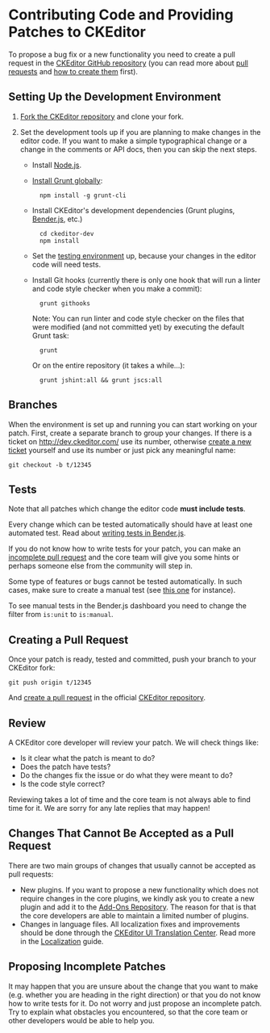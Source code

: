 <!--
Copyright (c) 2003-2015, CKSource - Frederico Knabben. All rights reserved.
For licensing, see LICENSE.md.
-->

# Contributing Code and Providing Patches to CKEditor

To propose a bug fix or a new functionality you need to create a pull request in the [CKEditor GitHub repository](https://github.com/ckeditor/ckeditor-dev) (you can read more about [pull requests](https://help.github.com/articles/using-pull-requests/) and [how to create them](https://help.github.com/articles/creating-a-pull-request/) first).

## Setting Up the Development Environment

1. [Fork the CKEditor repository](https://help.github.com/articles/fork-a-repo/) and clone your fork.
1. Set the development tools up if you are planning to make changes in the editor code. If you want to make a simple typographical change or a change in the comments or API docs, then you can skip the next steps.

	* Install [Node.js](https://nodejs.org/).
	* [Install Grunt globally](http://gruntjs.com/getting-started):

			npm install -g grunt-cli

	* Install CKEditor's development dependencies (Grunt plugins, [Bender.js](#!/guide/dev_tests), etc.)

			cd ckeditor-dev
			npm install

	* Set the [testing environment](#!/guide/dev_tests) up, because your changes in the editor code will need tests.
	* Install Git hooks (currently there is only one hook that will run a linter and code style checker when you make a commit):

			grunt githooks

		Note: You can run linter and code style checker on the files that were modified (and not committed yet) by executing the default Grunt task:

			grunt

		Or on the entire repository (it takes a while...):

			grunt jshint:all && grunt jscs:all

## Branches

When the environment is set up and running you can start working on your patch. First, create a separate branch to group your changes. If there is a ticket on http://dev.ckeditor.com/ use its number, otherwise [create a new ticket](#!/guide/dev_issues_tracker) yourself and use its number or just pick any meaningful name:

	git checkout -b t/12345

## Tests

Note that all patches which change the editor code **must include tests**.

Every change which can be tested automatically should have at least one automated test. Read about [writing tests in Bender.js](#!/guide/dev_tests-section-creating-your-own-test).

<p class="tip">
	If you do not know how to write tests for your patch, you can make an <a href="#!/guide/dev_contributing-section-proposing-incomplete-patches">incomplete pull request</a> and the core team will give you some hints or perhaps someone else from the community will step in.
</p>

Some type of features or bugs cannot be tested automatically. In such cases, make sure to create a manual test (see [this one](https://github.com/ckeditor/ckeditor-dev/tree/master/tests/tickets/12735) for instance).

<p class="tip">
	To see manual tests in the Bender.js dashboard you need to change the filter from <code>is:unit</code> to <code>is:manual</code>.
</p>

## Creating a Pull Request

Once your patch is ready, tested and committed, push your branch to your CKEditor fork:

	git push origin t/12345

And [create a pull request](https://help.github.com/articles/creating-a-pull-request/) in the official [CKEditor repository](https://github.com/ckeditor/ckeditor-dev).

## Review

A CKEditor core developer will review your patch. We will check things like:

* Is it clear what the patch is meant to do?
* Does the patch have tests?
* Do the changes fix the issue or do what they were meant to do?
* Is the code style correct?

Reviewing takes a lot of time and the core team is not always able to find time for it. We are sorry for any late replies that may happen!

## Changes That Cannot Be Accepted as a Pull Request

There are two main groups of changes that usually cannot be accepted as pull requests:

* New plugins. If you want to propose a new functionality which does not require changes in the core plugins, we kindly ask you to create a new plugin and add it to the [Add-Ons Repository](http://ckeditor.com/addons/plugins). The reason for that is that the core developers are able to maintain a limited number of plugins.
* Changes in language files. All localization fixes and improvements should be done through the [CKEditor UI Translation Center](https://www.transifex.net/projects/p/ckeditor/). Read more in the [Localization](http://docs.cksource.com/CKEditor_3.x/Developers_Guide/Localization) guide.

## Proposing Incomplete Patches

It may happen that you are unsure about the change that you want to make (e.g. whether you are heading in the right direction) or that you do not know how to write tests for it. Do not worry and just propose an incomplete patch. Try to explain what obstacles you encountered, so that the core team or other developers would be able to help you.
